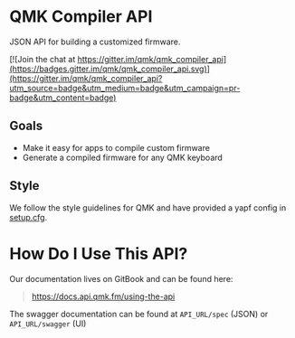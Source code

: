 # QMK Compiler API

JSON API for building a customized firmware.

[![Join the chat at https://gitter.im/qmk/qmk_compiler_api](https://badges.gitter.im/qmk/qmk_compiler_api.svg)](https://gitter.im/qmk/qmk_compiler_api?utm_source=badge&utm_medium=badge&utm_campaign=pr-badge&utm_content=badge)

## Goals

* Make it easy for apps to compile custom firmware
* Generate a compiled firmware for any QMK keyboard

## Style

We follow the style guidelines for QMK and have provided a yapf config in [setup.cfg](./setup.cfg).

# How Do I Use This API?

Our documentation lives on GitBook and can be found here:

> https://docs.api.qmk.fm/using-the-api

The swagger documentation can be found at `API_URL/spec` (JSON) or `API_URL/swagger` (UI)
